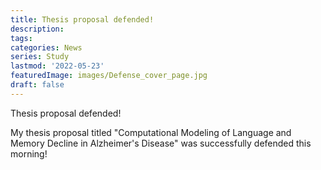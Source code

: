 ```yaml
---
title: Thesis proposal defended!
description:
tags: 
categories: News
series: Study
lastmod: '2022-05-23'
featuredImage: images/Defense_cover_page.jpg
draft: false
---
```


Thesis proposal defended!

<!--more-->

My thesis proposal titled "Computational Modeling of Language and Memory Decline in Alzheimer's Disease" was successfully defended this morning!  

